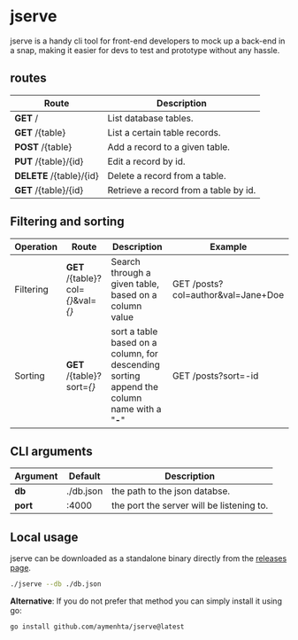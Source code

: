 # jserve

jserve is a handy cli tool for front-end developers to mock up a back-end in a snap, making it easier for devs to test and prototype without any hassle.

## routes

| Route                    | Description                           |
| ------------------------ | ------------------------------------- |
| **GET** /                | List database tables.                 |
| **GET** /{table}         | List a certain table records.         |
| **POST** /{table}        | Add a record to a given table.        |
| **PUT** /{table}/{id}    | Edit a record by id.                  |
| **DELETE** /{table}/{id} | Delete a record from a table.         |
| **GET** /{table}/{id}    | Retrieve a record from a table by id. |

## Filtering and sorting

| Operation | Route                              | Description                                                                                  | Example                            |
| --------- | ---------------------------------- | -------------------------------------------------------------------------------------------- | ---------------------------------- |
| Filtering | **GET** /{table}?col=*{}*&val=*{}* | Search through a given table, based on a column value                                        | GET /posts?col=author&val=Jane+Doe |
| Sorting   | **GET** /{table}?sort=*{}*         | sort a table based on a column, for descending sorting append the column name with a "**-**" | GET /posts?sort=-id                |

## CLI arguments

| Argument | Default   | Description                               |
| -------- | --------- | ----------------------------------------- |
| **db**   | ./db.json | the path to the json databse.             |
| **port** | :4000     | the port the server will be listening to. |

## Local usage

jserve can be downloaded as a standalone binary directly from the [releases page](https://github.com/aymenhta/jserve/releases).

```bash
./jserve --db ./db.json
```

**Alternative**: If you do not prefer that method you can simply install it using go:

```bash
go install github.com/aymenhta/jserve@latest
```
